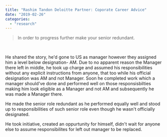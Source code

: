 ```yaml
---
title: "Rashim Tandon Deloitte Partner: Coporate Career Advice"
date: "2019-02-26"
categories: 
  - "research"
---
```


> In order to progress further make your senior redundant.

 

He shared the story, he'd gone to US as manager however they assigned him a level below designation- AM. Due to no apparent reason the Manager there left in middle, he took up charge and assumed his responsibilities without any explicit instructions from anyone, that too while his official designation was AM and not Manager. Soon he completed work which a manager should've done and performed well on those responsisbilties making him look eligible as a Manager and not AM and subsequently he was made a Manager there.

He made the senior role redundant as he performed equally well and stood up to responsibilities of such senior role even though he wasn't officially designated.

He took initiative, created an oppurtunity for himself, didn't wait for anyone else to assume responsibilites for left out manager to be replaced.
